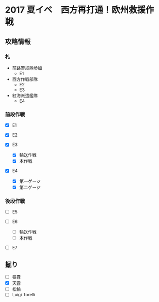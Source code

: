# 2017 夏イベ　西方再打通！欧州救援作戦


## 攻略情報
### 札

- 前路警戒隊参加
	- E1
- 西方作戦部隊
	- E2
	- E3
- 紅海派遣艦隊
	- E4


### 前段作戦

- [x] E1

- [x] E2

- [x] E3
	- [x] 輸送作戦
	- [x] 本作戦

- [x] E4
	- [x] 第一ゲージ
	- [x] 第二ゲージ

### 後段作戦

- [ ] E5

- [ ] E6
	- [ ] 輸送作戦
	- [ ] 本作戦

- [ ] E7

## 掘り

- [ ] 狭霧
- [x] 天霧
- [ ] 松輪
- [ ] Luigi Torelli
